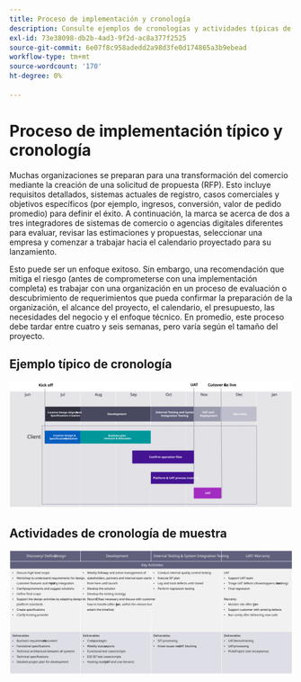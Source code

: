 ```yaml
---
title: Proceso de implementación y cronología
description: Consulte ejemplos de cronologías y actividades típicas de la implementación de Adobe Commerce.
exl-id: 73e38098-db2b-4ad3-9f2d-ac8a377f2525
source-git-commit: 6e07f8c958adedd2a98d3fe0d174865a3b9ebead
workflow-type: tm+mt
source-wordcount: '170'
ht-degree: 0%

---
```



# Proceso de implementación típico y cronología

Muchas organizaciones se preparan para una transformación del comercio mediante la creación de una solicitud de propuesta (RFP). Esto incluye requisitos detallados, sistemas actuales de registro, casos comerciales y objetivos específicos (por ejemplo, ingresos, conversión, valor de pedido promedio) para definir el éxito. A continuación, la marca se acerca de dos a tres integradores de sistemas de comercio o agencias digitales diferentes para evaluar, revisar las estimaciones y propuestas, seleccionar una empresa y comenzar a trabajar hacia el calendario proyectado para su lanzamiento.

Esto puede ser un enfoque exitoso. Sin embargo, una recomendación que mitiga el riesgo (antes de comprometerse con una implementación completa) es trabajar con una organización en un proceso de evaluación o descubrimiento de requerimientos que pueda confirmar la preparación de la organización, el alcance del proyecto, el calendario, el presupuesto, las necesidades del negocio y el enfoque técnico. En promedio, este proceso debe tardar entre cuatro y seis semanas, pero varía según el tamaño del proyecto.

## Ejemplo típico de cronología

![Ejemplo típico de la cronología de implementación de comercio](../../assets/playbooks/timeline-example.svg)

## Actividades de cronología de muestra

![Actividades de cronología de implementación de comercio de muestra](../../assets/playbooks/timeline-activities-example.svg)
